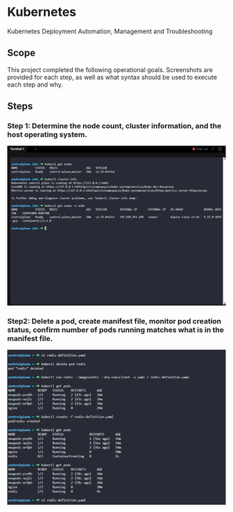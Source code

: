 # Kubernetes
Kubernetes Deployment Automation, Management and Troubleshooting

## Scope
This project completed the following operational goals. Screenshots are provided for each step, as well as what syntax should be used to execute each step and why.

## Steps

### Step 1: Determine the node count, cluster information, and the host operating system.
![Step 1 - Determine the node count, cluster information, and the host operating system.](images/step1.jpg)

### Step2: Delete a pod, create manifest file, monitor pod creation status, confirm number of pods running matches what is in the manifest file.
![Step 2](images/step2.jpg)
